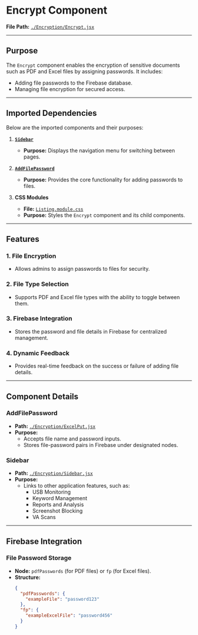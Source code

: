 # Encrypt Component

**File Path:** [`./Encryption/Encrypt.jsx`](https://github.com/mrunmeumeu/DLP/blob/ADMIN_FRONTEND/Encryption/Encrypt.jsx)

---

## **Purpose**
The `Encrypt` component enables the encryption of sensitive documents such as PDF and Excel files by assigning passwords. It includes:
- Adding file passwords to the Firebase database.
- Managing file encryption for secured access.

---

## **Imported Dependencies**
Below are the imported components and their purposes:

1. **[`Sidebar`](https://github.com/mrunmeumeu/DLP/blob/ADMIN_FRONTEND/Encryption/Sidebar.jsx)**
   - **Purpose:** Displays the navigation menu for switching between pages.

2. **[`AddFilePassword`](https://github.com/mrunmeumeu/DLP/blob/ADMIN_FRONTEND/Encryption/ExcelPut.jsx)**
   - **Purpose:** Provides the core functionality for adding passwords to files.

3. **CSS Modules**
   - **File:** [`Listing.module.css`](https://github.com/mrunmeumeu/DLP/blob/ADMIN_FRONTEND/Encryption/Listing.module.css)
   - **Purpose:** Styles the `Encrypt` component and its child components.

---

## **Features**

### **1. File Encryption**
- Allows admins to assign passwords to files for security.

### **2. File Type Selection**
- Supports PDF and Excel file types with the ability to toggle between them.

### **3. Firebase Integration**
- Stores the password and file details in Firebase for centralized management.

### **4. Dynamic Feedback**
- Provides real-time feedback on the success or failure of adding file details.

---

## **Component Details**

### **AddFilePassword**
- **Path:** [`./Encryption/ExcelPut.jsx`](https://github.com/mrunmeumeu/DLP/blob/ADMIN_FRONTEND/Encryption/ExcelPut.jsx)
- **Purpose:** 
  - Accepts file name and password inputs.
  - Stores file-password pairs in Firebase under designated nodes.

### **Sidebar**
- **Path:** [`./Encryption/Sidebar.jsx`](https://github.com/mrunmeumeu/DLP/blob/ADMIN_FRONTEND/Encryption/Sidebar.jsx)
- **Purpose:** 
  - Links to other application features, such as:
    - USB Monitoring
    - Keyword Management
    - Reports and Analysis
    - Screenshot Blocking
    - VA Scans

---

## **Firebase Integration**

### **File Password Storage**
- **Node:** `pdfPasswords` (for PDF files) or `fp` (for Excel files).
- **Structure:**
  ```json
  {
    "pdfPasswords": {
      "exampleFile": "password123"
    },
    "fp": {
      "exampleExcelFile": "password456"
    }
  }
